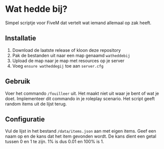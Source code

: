 # Wat hedde bij?

Simpel scriptje voor FiveM dat vertelt wat iemand allemaal op zak heeft.

## Installatie

1. Download de laatste release of kloon deze repository
2. Pak de bestanden uit naar een map genaamd `watheddebij`
3. Upload de map naar je map met resources op je server
4. Voeg `ensure watheddegij` toe aan `server.cfg`

## Gebruik

Voer het commando `/fouilleer` uit. Het maakt niet uit waar je bent of wat je doet. Implementeer dit commando in je roleplay scenario. Het script geeft random items uit de lijst terug. 

## Configuratie

Vul de lijst in het bestand `/data/items.json` aan met eigen items. Geef een naam op en de kans dat het item gevonden wordt. De kans dient een getal tussen 0 en 1 te zijn. 1% is dus 0.01 en 100% is 1.
